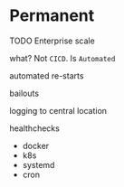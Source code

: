 # Permanent
TODO Enterprise scale

what? Not `CICD`. Is `Automated`

automated re-starts

bailouts

logging to central location

healthchecks
- docker
- k8s
- systemd
- cron
